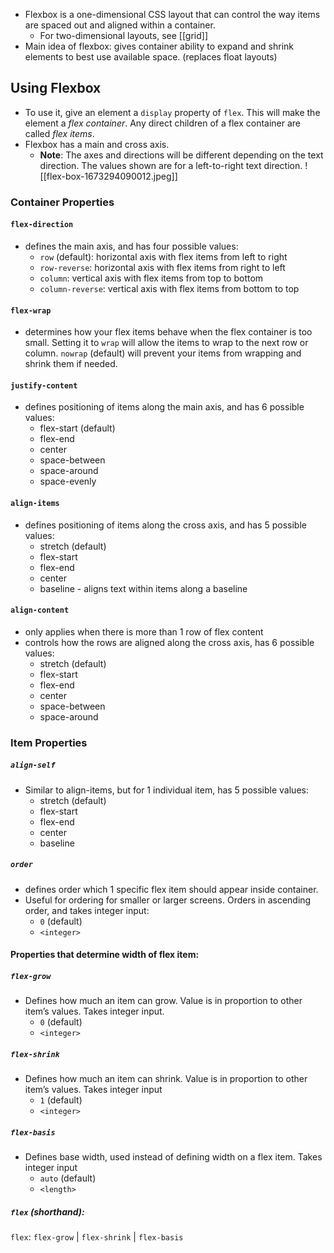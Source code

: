 - Flexbox is a one-dimensional CSS layout that can control the way items are spaced out and aligned within a container.
	- For two-dimensional layouts, see [[grid]]
- Main idea of flexbox: gives container ability to expand and shrink elements to best use available space. (replaces float layouts)

## Using Flexbox
- To use it, give an element a `display` property of `flex`. This will make the element a _flex container_. Any direct children of a flex container are called _flex items_.
- Flexbox has a main and cross axis.
	- **Note**: The axes and directions will be different depending on the text direction. The values shown are for a left-to-right text direction.
![[flex-box-1673294090012.jpeg]]
### Container Properties
#### `flex-direction` 
- defines the main axis, and has four possible values:
	-   `row` (default): horizontal axis with flex items from left to right
	-   `row-reverse`: horizontal axis with flex items from right to left
	-   `column`: vertical axis with flex items from top to bottom
	-   `column-reverse`: vertical axis with flex items from bottom to top
#### `flex-wrap` 
- determines how your flex items behave when the flex container is too small. Setting it to `wrap` will allow the items to wrap to the next row or column. `nowrap` (default) will prevent your items from wrapping and shrink them if needed.
#### `justify-content`
- defines positioning of items along the main axis, and has 6 possible values:
	- flex-start (default)
	- flex-end
	- center
	- space-between
	- space-around
	- space-evenly
#### `align-items` 
- defines positioning of items along the cross axis, and has 5 possible values:
	- stretch (default)
	- flex-start
	- flex-end
	- center
	- baseline  - aligns text within items along a baseline
#### `align-content`
- only applies when there is more than 1 row of flex content
- controls how the rows are aligned along the cross axis, has 6 possible values:
	- stretch (default)
	- flex-start
	- flex-end
	- center
	- space-between
	- space-around

### Item Properties
##### `align-self`
- Similar to align-items, but for 1 individual item, has 5 possible values:
	- stretch (default)
	- flex-start
	- flex-end
	- center
	- baseline
##### `order`
- defines order which 1 specific flex item should appear inside container.
- Useful for ordering for smaller or larger screens. Orders in ascending order, and takes integer input:
	- `0` (default)
	- `<integer>`

#### Properties that determine width of flex item:

##### `flex-grow`
- Defines how much an item can grow. Value is in proportion to other item’s values. Takes integer input.
	- `0` (default)
	- `<integer>`
##### `flex-shrink`
- Defines how much an item can shrink. Value is in proportion to other item’s values. Takes integer input
	- `1` (default)
	- `<integer>`
##### `flex-basis`
- Defines base width, used instead of defining width on a flex item. Takes integer input
	- `auto` (default)
	- `<length>`

##### `flex` (shorthand):
`flex`:  `flex-grow` |  `flex-shrink` | `flex-basis`





